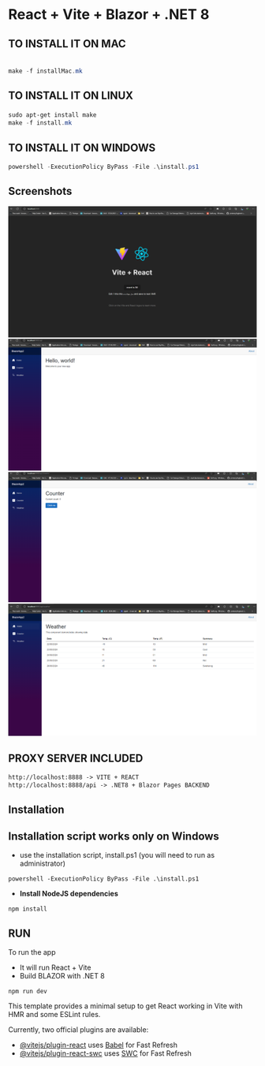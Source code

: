 # React + Vite + Blazor + .NET 8

## TO INSTALL IT ON MAC
```powershell

make -f installMac.mk

```

## TO INSTALL IT ON LINUX
```powershell
sudo apt-get install make
make -f install.mk
```
## TO INSTALL IT ON WINDOWS
```powershell
powershell -ExecutionPolicy ByPass -File .\install.ps1
```
## Screenshots

![](screenshots/img.png)
![](screenshots/img_1.png)
![](screenshots/img_2.png)
![](screenshots/img_3.png)

## PROXY SERVER INCLUDED
```
http://localhost:8888 -> VITE + REACT
http://localhost:8888/api -> .NET8 + Blazor Pages BACKEND
```

## Installation
## Installation script works only on Windows 

* use the installation script, install.ps1 (you will need to run as administrator)
```
powershell -ExecutionPolicy ByPass -File .\install.ps1
```


* <b>Install NodeJS dependencies</b>

```
npm install
```


## RUN
To run the app
- It will run React + Vite
- Build BLAZOR with .NET 8
```
npm run dev
```



This template provides a minimal setup to get React working in Vite with HMR and some ESLint rules.

Currently, two official plugins are available:

- [@vitejs/plugin-react](https://github.com/vitejs/vite-plugin-react/blob/main/packages/plugin-react/README.md) uses [Babel](https://babeljs.io/) for Fast Refresh
- [@vitejs/plugin-react-swc](https://github.com/vitejs/vite-plugin-react-swc) uses [SWC](https://swc.rs/) for Fast Refresh
